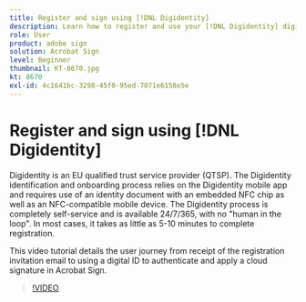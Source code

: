 ```yaml
---
title: Register and sign using [!DNL Digidentity]
description: Learn how to register and use your [!DNL Digidentity] digital ID with Acrobat Sign
role: User
product: adobe sign
solution: Acrobat Sign
level: Beginner
thumbnail: KT-8670.jpg
kt: 8670
exl-id: 4c1641bc-3298-45f0-95ed-7071e6158e5e
---
```

# Register and sign using [!DNL Digidentity]

Digidentity is an EU qualified trust service provider (QTSP). The Digidentity identification and onboarding process relies on the Digidentity mobile app and requires use of an identity document with an embedded NFC chip as well as an NFC-compatible mobile device. The Digidentity process is completely self-service and is available 24/7/365, with no "human in the loop". In most cases, it takes as little as 5-10 minutes to complete registration.

This video tutorial details the user journey from receipt of the registration invitation email to using a digital ID to authenticate and apply a cloud signature in Acrobat Sign.

>[!VIDEO](https://video.tv.adobe.com/v/336991?hidetitle=true)
